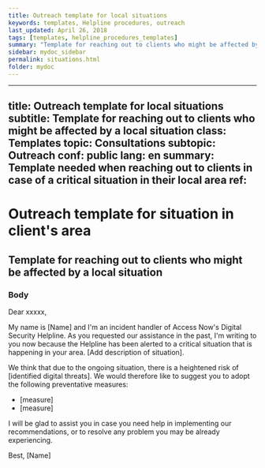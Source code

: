 ```yaml
---
title: Outreach template for local situations
keywords: templates, Helpline procedures, outreach
last_updated: April 26, 2018
tags: [templates, helpline_procedures_templates]
summary: "Template for reaching out to clients who might be affected by a local situation."
sidebar: mydoc_sidebar
permalink: situations.html
folder: mydoc
---
```

---
title: Outreach template for local situations
subtitle: Template for reaching out to clients who might be affected by a local situation
class: Templates
topic: Consultations
subtopic: Outreach
conf: public
lang: en
summary: Template needed when reaching out to clients in case of a critical situation in their local area
ref: 
---

# Outreach template for situation in client's area
## Template for reaching out to clients who might be affected by a local situation

### Body

Dear xxxxx,

My name is [Name] and I'm an incident handler of Access Now's Digital Security
Helpline. As you requested our assistance in the past, I'm writing to you now
because the Helpline has been alerted to a critical situation that is happening
in your area. [Add description of situation].

We think that due to the ongoing situation, there is a heightened risk of
[identified digital threats]. We would therefore like to suggest you to adopt
the following preventative measures:

- [measure]
- [measure]

I will be glad to assist you in case you need help in implementing our
recommendations, or to resolve any problem you may be already experiencing.

Best,
[Name]





